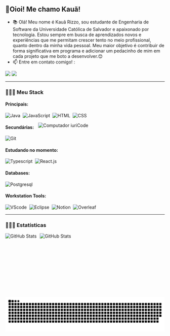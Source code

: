 ## 🐼Oioi! Me chamo Kauã!

- 📚 Olá! Meu nome é Kauã Rizzo, sou estudante de Engenharia de Software da Universidade Católica de Salvador e apaixonado por tecnologia. Estou sempre em busca de aprendizados novos e experiências que me permitam crescer tento no meio profissional, quanto dentro da minha vida pessoal. Meu maior objetivo é contribuir de forma significativa em programa e adicionar um pedacinho de mim em cada projeto que me boto a desenvolver.😊
- 📫 Entre em contato comigo! :
 
<div> 
<!-- <a href = "mailto:kauarizzo06@gmail.com target="_blank"><img src="https://img.shields.io/badge/Gmail-D14836?style=for-the-badge&logo=gmail&logoColor=white" target="_blank"></a> -->
 <a href = "mailto:kauarizzo06@gmail.com"> <img src="https://img.shields.io/badge/-Gmail-%23333?style=for-the-badge&logo=gmail&logoColor=white" target="_blank"></a>
<a href="https://www.linkedin.com/in/kau%C3%A3-rizzo-53166232a/" target="_blank"><img src="https://img.shields.io/badge/LinkedIn-0077B5?style=for-the-badge&logo=linkedin&logoColor=white" target="_blank"></a> 
</div>

---

### 👨🏻‍💻 Meu Stack
#### Principais:
![Java](	https://img.shields.io/badge/Java-ED8B00?style=for-the-badge&logo=openjdk&logoColor=white)&nbsp;
![JavaScript](https://img.shields.io/badge/JavaScript-F7DF1E?style=for-the-badge&logo=javascript&logoColor=black)&nbsp;
![HTML](https://img.shields.io/badge/HTML5-E34F26?style=for-the-badge&logo=html5&logoColor=white)&nbsp;
![CSS](https://img.shields.io/badge/CSS3-1572B6?style=for-the-badge&logo=css3&logoColor=white)&nbsp;

<img src="https://raw.githubusercontent.com/MicaelliMedeiros/micaellimedeiros/master/image/computer-illustration.png" min-width="400px" max-width="400px" width="400px" align="right" alt="Computador iuriCode">

#### Secundárias:

![Git](https://img.shields.io/badge/GIT-E44C30?style=for-the-badge&logo=git&logoColor=white)&nbsp;

#### Estudando no momento:

![Typescript](https://img.shields.io/badge/TypeScript-007ACC?style=for-the-badge&logo=typescript&logoColor=white)&nbsp;
![React.js](https://img.shields.io/badge/React-20232A?style=for-the-badge&logo=react&logoColor=61DAFB)&nbsp;

#### Databases:

![Postgresql](https://img.shields.io/badge/PostgreSQL-316192?style=for-the-badge&logo=postgresql&logoColor=white)&nbsp;

#### Workstation Tools:

![VScode](https://img.shields.io/badge/vscode-4285F4?style=for-the-badge&logo=vscode&logoColor=white)&nbsp;
![Eclipse](https://img.shields.io/badge/Eclipse-2C2255?style=for-the-badge&logo=eclipse&logoColor=white)&nbsp;
![Notion](https://img.shields.io/badge/Notion-000000?style=for-the-badge&logo=notion&logoColor=white)&nbsp;
![Overleaf](https://img.shields.io/badge/Overleaf-47A141?style=for-the-badge&logo=Overleaf&logoColor=white)&nbsp;


---
### 👨🏻‍💻 Estatísticas
<div>
  <p>
    <img 
      align="left" 
      alt="GitHub Stats" 
      height="200" 
      style="padding-right: 10px;" 
      src="https://github-readme-stats.vercel.app/api?username=rizzoka&show_icons=true&theme=algolia" 
    />
  </p>
  <p>
    <img 
      align="left" 
      alt="GitHub Stats" 
      height="200" 
      style="padding-right: 10px;" 
      src="https://github-readme-stats.vercel.app/api/top-langs/?username=rizzoka&theme=algolia&include_all_commits=true&layout=donut&custom_title=Tecnologies" 
    />
  </p>
</div>

<picture align="center">
  <source media="(prefers-color-scheme: dark)" srcset="https://raw.githubusercontent.com/rizzoka/rizzoka/output/github-contribution-grid-snake-dark.svg">
  <source media="(prefers-color-scheme: light)" srcset="https://raw.githubusercontent.com/rizzoka/rizzoka/output/github-contribution-grid-snake-dark.svg">
  <img align="center" alt="github contribution grid snake animation" src="https://raw.githubusercontent.com/mari4souza/mari4souza/output/github-contribution-grid-snake.svg">
</picture>




